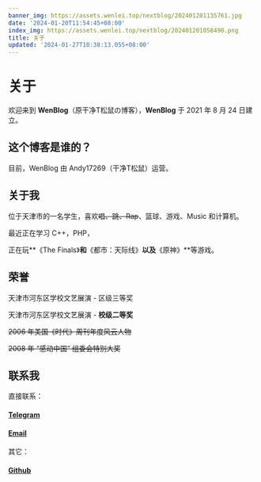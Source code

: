 ```yaml
---
banner_img: https://assets.wenlei.top/nextblog/202401201135761.jpg
date: '2024-01-20T11:54:45+08:00'
index_img: https://assets.wenlei.top/nextblog/202401201058490.png
title: 关于
updated: '2024-01-27T10:38:13.055+08:00'
---
```

# 关于

欢迎来到 **WenBlog**（原干净T松鼠の博客），**WenBlog** 于 2021 年 8 月 24 日建立。

## 这个博客是谁的？

目前，WenBlog 由 Andy17269（干净T松鼠）运营。

## 关于我

位于天津市的一名学生，喜欢<s>唱、跳、Rap</s>、篮球、游戏、Music 和计算机。

最近正在学习 C++，PHP，

正在玩**《The Finals》**和**《都市：天际线》**以及**《原神》**等游戏。

## 荣誉

天津市河东区学校文艺展演 - 区级三等奖

天津市河东区学校文艺展演 - **校级二等奖**

<s>2006 年美国《时代》周刊年度风云人物

2008 年 “感动中国” 组委会特别大奖</s>

## 联系我

直接联系：

[<h4>Telegram</h4>](https://t.me/andy17269)
[<h4>Email</h4>]()

其它：

[<h4>Github</h4>](https://github.com/Andy17269)
